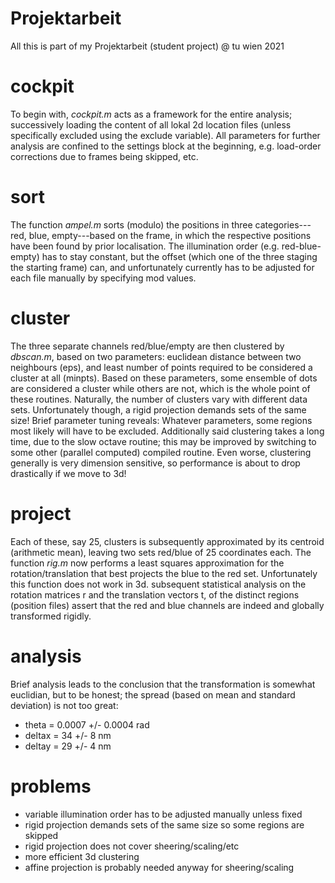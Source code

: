 # Projektarbeit
All this is part of my Projektarbeit (student project) @ tu wien 2021

# cockpit
To begin with, *cockpit.m* acts as a framework for the entire analysis;
successively loading the content of all lokal 2d location files
(unless specifically excluded using the exclude variable). All
parameters for further analysis are confined to the settings block at
the beginning, e.g. load-order corrections due to frames being
skipped, etc.

# sort
The function *ampel.m* sorts (modulo) the positions in three
categories---red, blue, empty---based on the frame, in which the
respective positions have been found by prior localisation. The
illumination order (e.g. red-blue-empty) has to stay constant, but the
offset (which one of the three staging the starting frame) can, and
unfortunately currently has to be adjusted for each file manually by
specifying mod values.

# cluster
The three separate channels red/blue/empty are then clustered by
*dbscan.m*, based on two parameters: euclidean distance between two
neighbours (eps), and least number of points required to be considered
a cluster at all (minpts). Based on these parameters, some ensemble of
dots are considered a cluster while others are not, which is the whole
point of these routines. Naturally, the number of clusters vary with
different data sets. Unfortunately though, a rigid projection demands
sets of the same size! Brief parameter tuning reveals: Whatever
parameters, some regions most likely will have to be
excluded. Additionally said clustering takes a long time, due to the
slow octave routine; this may be improved by switching to some other
(parallel computed) compiled routine. Even worse, clustering generally
is very dimension sensitive, so performance is about to drop
drastically if we move to 3d!

# project
Each of these, say 25, clusters is subsequently approximated by its
centroid (arithmetic mean), leaving two sets red/blue of 25
coordinates each. The function *rig.m* now performs a least squares
approximation for the rotation/translation that best projects the blue
to the red set. Unfortunately this function does not work in 3d.
subsequent statistical analysis on the rotation matrices r and the
translation vectors t, of the distinct regions (position files) assert
that the red and blue channels are indeed and globally transformed
rigidly.

# analysis
Brief analysis leads to the conclusion that the transformation is
somewhat euclidian, but to be honest; the spread (based on mean and
standard deviation) is not too great:
- theta = 0.0007 +/- 0.0004 rad
- deltax = 34 +/- 8 nm
- deltay = 29 +/- 4 nm

# problems
- variable illumination order has to be adjusted manually unless fixed
- rigid projection demands sets of the same size so some regions are skipped
- rigid projection does not cover sheering/scaling/etc
- more efficient 3d clustering
- affine projection is probably needed anyway for sheering/scaling
